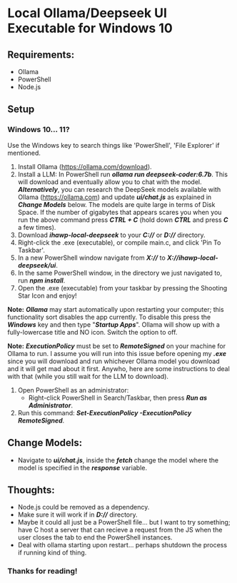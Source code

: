 # Local Ollama/Deepseek UI Executable for Windows 10

## Requirements:
+ Ollama
+ PowerShell
+ Node.js

## Setup

### Windows 10... 11?

Use the Windows key to search things like 'PowerShell', 'File Explorer' if mentioned.

1. Install Ollama (https://ollama.com/download).
  2. Install a LLM:
  In PowerShell run ***ollama run deepseek-coder:6.7b***. This will download and eventually allow you to chat with the model.
  ***Alternatively***, you can research the DeepSeek models available with Ollama (https://ollama.com) and update ***ui/chat.js*** as explained in ***Change Models*** below.
  The models are quite large in terms of Disk Space. If the number of gigabytes that appears scares you when you run the above command press ***CTRL + C*** (hold down ***CTRL*** and press ***C*** a few times).
3. Download ***ihawp-local-deepseek*** to your ***C://*** or ***D://*** directory.
4. Right-click the .exe (executable), or compile main.c, and click 'Pin To Taskbar'.
5. In a new PowerShell window navigate from ***X://*** to ***X://ihawp-local-deepseek/ui***.
6. In the same PowerShell window, in the directory we just navigated to, run ***npm install***.
7. Open the .exe (executable) from your taskbar by pressing the Shooting Star Icon and enjoy!

**Note:** ***Ollama*** may start automatically upon restarting your computer; this functionality sort disables the app currently. To disable this press the ***Windows*** key and then type "***Startup Apps***". Ollama will show up with a fully-lowercase title and NO icon. Switch the option to off.

**Note:** ***ExecutionPolicy*** must be set to ***RemoteSigned*** on your machine for Ollama to run. I assume you will run into this issue before opening my ***.exe*** since you will download and run whichever Ollama model you download and it will get mad about it first. Anywho, here are some instructions to deal with that (while you still wait for the LLM to download).
1. Open PowerShell as an administrator:
   + Right-click PowerShell in Search/Taskbar, then press ***Run as Administrator***.
2. Run this command: ***Set-ExecutionPolicy -ExecutionPolicy RemoteSigned***.

## Change Models:
+ Navigate to ***ui/chat.js***, inside the ***fetch*** change the model where the model is specified in the ***response*** variable.

## Thoughts:
+ Node.js could be removed as a dependency.
+ Make sure it will work if in ***D://*** directory.
+ Maybe it could all just be a PowerShell file... but I want to try something; have C host a server that can recieve a request from the JS when the user closes the tab to end the PowerShell instances.
+ Deal with ollama starting upon restart... perhaps shutdown the process if running kind of thing.

### Thanks for reading!
